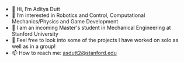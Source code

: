 - 👋 Hi, I’m Aditya Dutt
- 👀 I’m interested in Robotics and Control, Computational Mechanics/Physics and Game Development
- 🌱 I am an incoming Master's student in Mechanical Engineering at Stanford University
- 💞️ Feel free to look into some of the projects I have worked on solo as well as in a group!
- 📫 How to reach me: asdutt2@stanford.edu

<!---
adityadutt09/adityadutt09 is a ✨ special ✨ repository because its `README.md` (this file) appears on your GitHub profile.
You can click the Preview link to take a look at your changes.
--->
